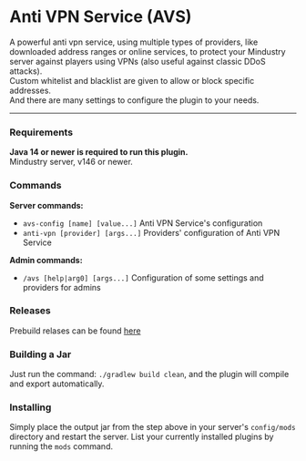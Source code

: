 # Anti VPN Service (AVS)
A powerful anti vpn service, using multiple types of providers, like downloaded address ranges or online services,
to protect your Mindustry server against players using VPNs (also useful against classic DDoS attacks). <br>
Custom whitelist and blacklist are given to allow or block specific addresses. <br>
And there are many settings to configure the plugin to your needs. 



---



### Requirements
**Java 14 or newer is required to run this plugin.** <br>
Mindustry server, v146 or newer.


### Commands
**Server commands:**
  * `avs-config [name] [value...]` Anti VPN Service's configuration
  * `anti-vpn [provider] [args...]` Providers' configuration of Anti VPN Service

**Admin commands:**
  * `/avs [help|arg0] [args...]` Configuration of some settings and providers for admins


### Releases
Prebuild relases can be found [here](https://github.com/Xpdustry/anti-vpn-service/releases)


### Building a Jar
Just run the command: `./gradlew build clean`, and the plugin will compile and export automatically.


### Installing
Simply place the output jar from the step above in your server's `config/mods` directory and restart the server.
List your currently installed plugins by running the `mods` command.